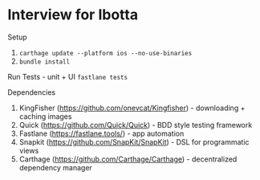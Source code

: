 # Interview for Ibotta

Setup

1. `carthage update --platform ios --no-use-binaries`
2. `bundle install`

Run Tests - unit + UI
`fastlane tests`

Dependencies
1. KingFisher (https://github.com/onevcat/Kingfisher) - downloading + caching images
2. Quick (https://github.com/Quick/Quick) - BDD style testing framework
3. Fastlane (https://fastlane.tools/) - app automation
4. Snapkit (https://github.com/SnapKit/SnapKit) - DSL for programmatic views
5. Carthage (https://github.com/Carthage/Carthage) - decentralized dependency manager